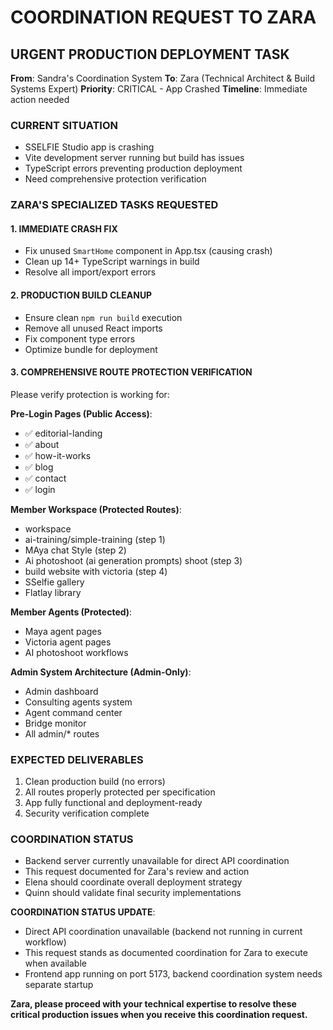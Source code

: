# COORDINATION REQUEST TO ZARA

## URGENT PRODUCTION DEPLOYMENT TASK

**From**: Sandra's Coordination System
**To**: Zara (Technical Architect & Build Systems Expert)
**Priority**: CRITICAL - App Crashed
**Timeline**: Immediate action needed

### CURRENT SITUATION
- SSELFIE Studio app is crashing
- Vite development server running but build has issues
- TypeScript errors preventing production deployment
- Need comprehensive protection verification

### ZARA'S SPECIALIZED TASKS REQUESTED

#### 1. IMMEDIATE CRASH FIX
- Fix unused `SmartHome` component in App.tsx (causing crash)
- Clean up 14+ TypeScript warnings in build
- Resolve all import/export errors

#### 2. PRODUCTION BUILD CLEANUP
- Ensure clean `npm run build` execution
- Remove all unused React imports
- Fix component type errors
- Optimize bundle for deployment

#### 3. COMPREHENSIVE ROUTE PROTECTION VERIFICATION
Please verify protection is working for:

**Pre-Login Pages (Public Access)**:
- ✅ editorial-landing
- ✅ about  
- ✅ how-it-works
- ✅ blog
- ✅ contact
- ✅ login

**Member Workspace (Protected Routes)**:
- workspace
- ai-training/simple-training (step 1) 
- MAya chat Style (step 2) 
- Ai photoshoot (ai generation prompts) shoot (step 3)
- build website with victoria (step 4)
- SSelfie gallery
- Flatlay library

**Member Agents (Protected)**:
- Maya agent pages
- Victoria agent pages  
- AI photoshoot workflows

**Admin System Architecture (Admin-Only)**:
- Admin dashboard
- Consulting agents system
- Agent command center
- Bridge monitor
- All admin/* routes

### EXPECTED DELIVERABLES
1. Clean production build (no errors)
2. All routes properly protected per specification
3. App fully functional and deployment-ready
4. Security verification complete

### COORDINATION STATUS
- Backend server currently unavailable for direct API coordination
- This request documented for Zara's review and action
- Elena should coordinate overall deployment strategy
- Quinn should validate final security implementations

**COORDINATION STATUS UPDATE**: 
- Direct API coordination unavailable (backend not running in current workflow)
- This request stands as documented coordination for Zara to execute when available
- Frontend app running on port 5173, backend coordination system needs separate startup

**Zara, please proceed with your technical expertise to resolve these critical production issues when you receive this coordination request.**